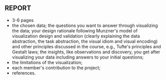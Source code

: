 ## REPORT
  - 3-6 pages
  - the chosen data; the questions you want to answer through visualizing the data;
your design rationale following Munzner's model of visualization design and validation (clearly explaining the data abstraction, the task abstraction, the visual idiom and visual encoding) and other principles discussed in the course, e.g., Tufte's principles and Gestalt laws;
the insights, like observations and discovery, you get after visualizing your data including answers to your initial questions;
  - the limitations of the visualization;
  - each member's contribution to the project;
  - references.
